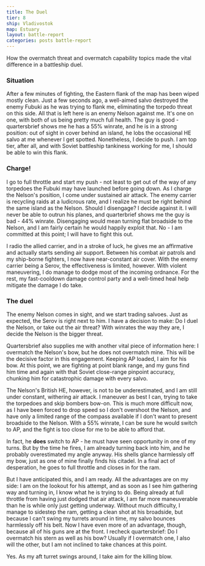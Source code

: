 ```yaml
---
title: The Duel
tier: 8
ship: Vladivostok
map: Estuary
layout: battle-report
categories: posts battle-report
---
```

How the overmatch threat and overmatch capability topics made the vital difference in a battleship duel.

### Situation

After a few minutes of fighting, the Eastern flank of the map has been wiped mostly clean. Just a few seconds ago, a well-aimed salvo destroyed the enemy Fubuki as he was trying to flank me, eliminating the torpedo threat on this side. All that is left here is an enemy Nelson against me. It's one on one, with both of us being pretty much full health. The guy is good - quartersbrief shows me he has a 55% winrate, and he is in a strong position: out of sight in cover behind an island, he lobs the occasional HE salvo at me whenever I get spotted. Nonetheless, I decide to push. I am top tier, after all, and with Soviet battleship tankiness working for me, I should be able to win this flank.

### Charge!

I go to full throttle and start my push - not least to get out of the way of any torpedoes the Fubuki may have launched before going down. As I charge the Nelson's position, I come under sustained air attack. The enemy carrier is recycling raids at a ludicrous rate, and I realize he must be right behind the same island as the Nelson. Should I disengage? I decide against it. I will never be able to outrun his planes, and quarterbrief shows me the guy is bad - 44% winrate. Disengaging would mean turning flat broadside to the Nelson, and I am fairly certain he would happily exploit that. No - I am committed at this point; I will have to fight this out.

I radio the allied carrier, and in a stroke of luck, he gives me an affirmative and actually starts sending air support. Between his combat air patrols and my ship-borne fighters, I now have near-constant air cover. With the enemy carrier being a Serov, the effectiveness is limited, however. With violent maneuvering, I do manage to dodge most of the incoming ordnance. For the rest, my fast-cooldown damage control party and a well-timed heal help mitigate the damage I do take.

### The duel

The enemy Nelson comes in sight, and we start trading salvoes. Just as expected, the Serov is right next to him. I have a decision to make: Do I duel the Nelson, or take out the air threat? With winrates the way they are, I decide the Nelson is the bigger threat.

Quartersbrief also supplies me with another vital piece of information here: I overmatch the Nelson's bow, but he does not overmatch mine. This will be the decisive factor in this engagement. Keeping AP loaded, I aim for his bow. At this point, we are fighting at point blank range, and my guns find him time and again with that Soviet close-range pinpoint accuracy, chunking him for catastrophic damage with every salvo. 

The Nelson's British HE, however, is not to be underestimated, and I am still under constant, withering air attack. I maneuver as best I can, trying to take the torpedoes and skip bombers bow-on. This is much more difficult now, as I have been forced to drop speed so I don't overshoot the Nelson, and have only a limited range of the compass available if I don't want to present broadside to the Nelson. With a 55% winrate, I can be sure he would switch to AP, and the fight is too close for me to be able to afford that. 

In fact, he __does__ switch to AP - he must have seen opportunity in one of my turns. But by the time he fires, I am already turning back into him, and he probably overestimated my angle anyway. His shells glance harmlessly off my bow, just as one of mine finally finds his citadel. In a final act of desperation, he goes to full throttle and closes in for the ram.

But I have anticipated this, and I am ready. All the advantages are on my side:  I am on the lookout for his attempt, and as soon as I see him gathering way and turning in, I know what he is trying to do. Being already at full throttle from having just dodged that air attack, I am far more maneuverable than he is while only just getting underway. Without much difficulty, I manage to sidestep the ram, getting a clean shot at his broadside, but because I can't swing my turrets around in time, my salvo bounces harmlessly off his belt. Now I have even more of an advantage, though, because all of his guns are at the front. I recheck quartersbrief: Do I overmatch his stern as well as his bow? Usually if I overmatch one, I also will the other, but I am not inclined to take chances at this point. 

Yes. As my aft turret swings around, I take aim for the killing blow. 
